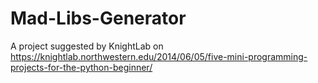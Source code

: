 # Mad-Libs-Generator
A project suggested by KnightLab on https://knightlab.northwestern.edu/2014/06/05/five-mini-programming-projects-for-the-python-beginner/
